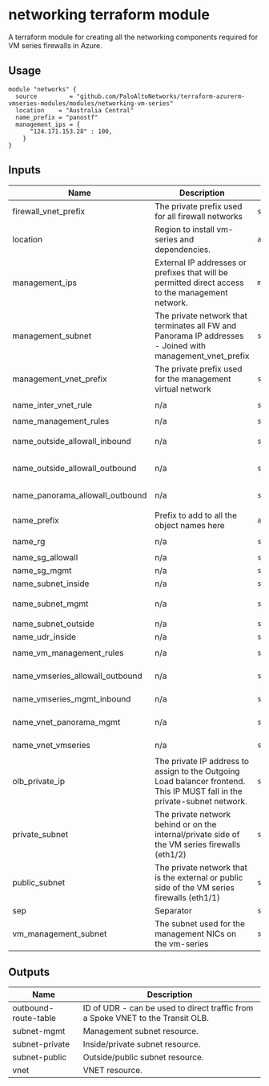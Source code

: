 networking terraform module
===========

A terraform module for creating all the networking components required for VM series firewalls in Azure.

Usage
-----

```hcl
module "networks" {
  source         = "github.com/PaloAltoNetworks/terraform-azurerm-vmseries-modules/modules/networking-vm-series"
  location    = "Australia Central"
  name_prefix = "panostf"
  management_ips = {
      "124.171.153.28" : 100,
    }
}
```

## Inputs

| Name | Description | Type | Default | Required |
|------|-------------|------|---------|:--------:|
| firewall\_vnet\_prefix | The private prefix used for all firewall networks | `string` | `"10.110."` | no |
| location | Region to install vm-series and dependencies. | `any` | n/a | yes |
| management\_ips | External IP addresses or prefixes that will be permitted direct access to the management network. | `map(any)` | n/a | yes |
| management\_subnet | The private network that terminates all FW and Panorama IP addresses - Joined with management\_vnet\_prefix | `string` | `"0.0/24"` | no |
| management\_vnet\_prefix | The private prefix used for the management virtual network | `string` | `"10.255."` | no |
| name\_inter\_vnet\_rule | n/a | `string` | `"inter-vnet-rule"` | no |
| name\_management\_rules | n/a | `string` | `"mgmt-sgrule"` | no |
| name\_outside\_allowall\_inbound | n/a | `string` | `"outside-allowall-inbound"` | no |
| name\_outside\_allowall\_outbound | n/a | `string` | `"outside-allowall-outbound"` | no |
| name\_panorama\_allowall\_outbound | n/a | `string` | `"panorama-allowall-outbound"` | no |
| name\_prefix | Prefix to add to all the object names here | `any` | n/a | yes |
| name\_rg | n/a | `string` | `"rg-networks-vmseries"` | no |
| name\_sg\_allowall | n/a | `string` | `"sg-allowall"` | no |
| name\_sg\_mgmt | n/a | `string` | `"sg-vmmgmt"` | no |
| name\_subnet\_inside | n/a | `string` | `"net-inside"` | no |
| name\_subnet\_mgmt | n/a | `string` | `"net-vmseries-mgmt"` | no |
| name\_subnet\_outside | n/a | `string` | `"net-outside"` | no |
| name\_udr\_inside | n/a | `string` | `"udr-inside"` | no |
| name\_vm\_management\_rules | n/a | `string` | `"vm-mgmt-sgrule"` | no |
| name\_vmseries\_allowall\_outbound | n/a | `string` | `"vmseries-allowall-outbound"` | no |
| name\_vmseries\_mgmt\_inbound | n/a | `string` | `"vmseries-mgmt-inbound"` | no |
| name\_vnet\_panorama\_mgmt | n/a | `string` | `"vnet-panorama-mgmt"` | no |
| name\_vnet\_vmseries | n/a | `string` | `"vnet-vmseries"` | no |
| olb\_private\_ip | The private IP address to assign to the Outgoing Load balancer frontend. This IP MUST fall in the private-subnet network. | `string` | `"10.110.0.21"` | no |
| private\_subnet | The private network behind or on the internal/private side of the VM series firewalls (eth1/2) | `string` | `"0.0/24"` | no |
| public\_subnet | The private network that is the external or public side of the VM series firewalls (eth1/1) | `string` | `"129.0/24"` | no |
| sep | Separator | `string` | `"-"` | no |
| vm\_management\_subnet | The subnet used for the management NICs on the vm-series | `string` | `"255.0/24"` | no |

## Outputs

| Name | Description |
|------|-------------|
| outbound-route-table | ID of UDR - can be used to direct traffic from a Spoke VNET to the Transit OLB. |
| subnet-mgmt | Management subnet resource. |
| subnet-private | Inside/private subnet resource. |
| subnet-public | Outside/public subnet resource. |
| vnet | VNET resource. |



